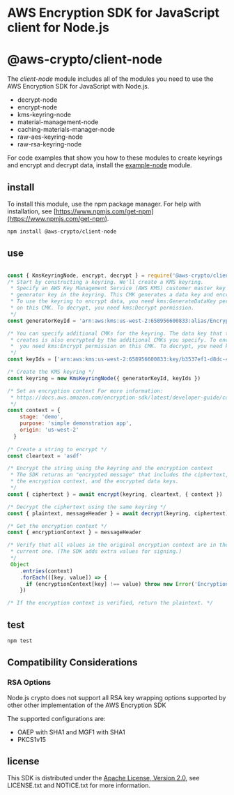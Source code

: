 # AWS Encryption SDK for JavaScript client for Node.js

# @aws-crypto/client-node

The *client-node* module includes all of the modules you need to use the AWS Encryption SDK for
JavaScript with Node.js. 

* decrypt-node
* encrypt-node
* kms-keyring-node
* material-management-node
* caching-materials-manager-node
* raw-aes-keyring-node
* raw-rsa-keyring-node

For code examples that show you how to these modules to create keyrings and encrypt and decrypt data, install the [example-node](https://github.com/awslabs/aws-encryption-sdk-javascript/tree/master/modules/example-node) module. 
## install

To install this module, use the npm package manager. For help with installation, see
[https://www.npmjs.com/get-npm](https://www.npmjs.com/get-npm). 

```sh
npm install @aws-crypto/client-node
```

## use

```javascript

const { KmsKeyringNode, encrypt, decrypt } = require('@aws-crypto/client-node')
/* Start by constructing a keyring. We'll create a KMS keyring.
 * Specify an AWS Key Management Service (AWS KMS) customer master key (CMK) to be the
 * generator key in the keyring. This CMK generates a data key and encrypts it. 
 * To use the keyring to encrypt data, you need kms:GenerateDataKey permission 
 * on this CMK. To decrypt, you need kms:Decrypt permission. 
 */
const generatorKeyId = 'arn:aws:kms:us-west-2:658956600833:alias/EncryptDecrypt'

/* You can specify additional CMKs for the keyring. The data key that the generator key
 * creates is also encrypted by the additional CMKs you specify. To encrypt data, 
 *  you need kms:Encrypt permission on this CMK. To decrypt, you need kms:Decrypt permission.
 */ 
const keyIds = ['arn:aws:kms:us-west-2:658956600833:key/b3537ef1-d8dc-4780-9f5a-55776cbb2f7f']

/* Create the KMS keyring */
const keyring = new KmsKeyringNode({ generatorKeyId, keyIds })

/* Set an encryption context For more information: 
 * https://docs.aws.amazon.com/encryption-sdk/latest/developer-guide/concepts.html#encryption-context
 */
const context = {
    stage: 'demo',
    purpose: 'simple demonstration app',
    origin: 'us-west-2'
  }
 
/* Create a string to encrypt */
const cleartext = 'asdf'

/* Encrypt the string using the keyring and the encryption context 
 * The SDK returns an "encrypted message" that includes the ciphertext, 
 * the encryption context, and the encrypted data keys.
 */ 
const { ciphertext } = await encrypt(keyring, cleartext, { context })

/* Decrypt the ciphertext using the same keyring */
const { plaintext, messageHeader } = await decrypt(keyring, ciphertext)

/* Get the encryption context */
const { encryptionContext } = messageHeader

/* Verify that all values in the original encryption context are in the 
 * current one. (The SDK adds extra values for signing.) 
 */
 Object
    .entries(context)
    .forEach(([key, value]) => {
      if (encryptionContext[key] !== value) throw new Error('Encryption Context does not match expected values')
    })

/* If the encryption context is verified, return the plaintext. */

```

## test

```sh
npm test
```

## Compatibility Considerations

### RSA Options

Node.js crypto does not support all RSA key wrapping options supported by other other implementation of the AWS Encryption SDK

The supported configurations are:

* OAEP with SHA1 and MGF1 with SHA1
* PKCS1v15

## license

This SDK is distributed under the
[Apache License, Version 2.0](http://www.apache.org/licenses/LICENSE-2.0),
see LICENSE.txt and NOTICE.txt for more information.

